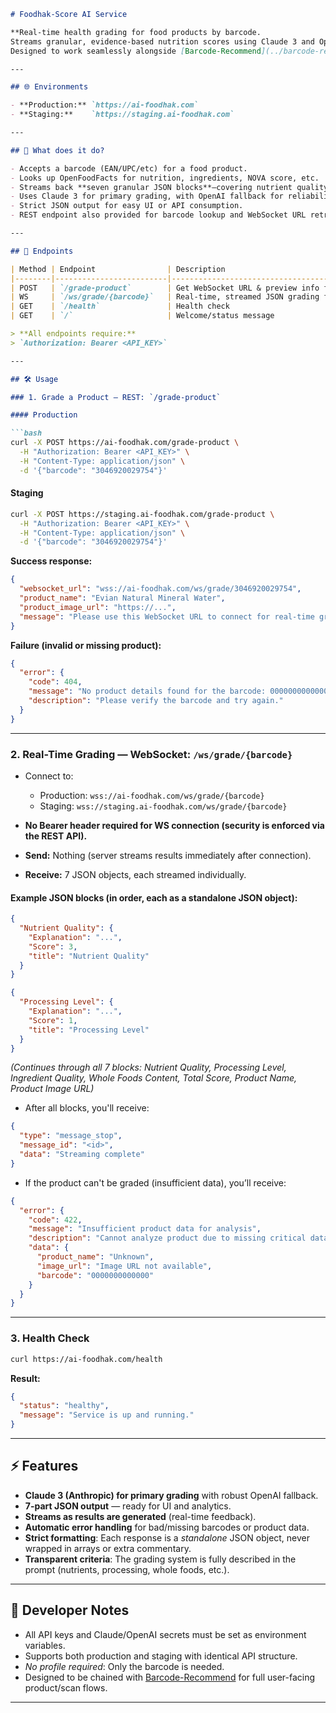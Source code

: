 ````markdown
# Foodhak-Score AI Service

**Real-time health grading for food products by barcode.  
Streams granular, evidence-based nutrition scores using Claude 3 and OpenAI fallback.  
Designed to work seamlessly alongside [Barcode-Recommend](../barcode-recommend).**

---

## 🌐 Environments

- **Production:** `https://ai-foodhak.com`
- **Staging:**    `https://staging.ai-foodhak.com`

---

## 🧠 What does it do?

- Accepts a barcode (EAN/UPC/etc) for a food product.
- Looks up OpenFoodFacts for nutrition, ingredients, NOVA score, etc.
- Streams back **seven granular JSON blocks**—covering nutrient quality, ingredient quality, processing, whole foods %, total score, name, and image—via WebSocket.
- Uses Claude 3 for primary grading, with OpenAI fallback for reliability.
- Strict JSON output for easy UI or API consumption.
- REST endpoint also provided for barcode lookup and WebSocket URL retrieval.

---

## 🚦 Endpoints

| Method | Endpoint                | Description                                         |
|--------|-------------------------|-----------------------------------------------------|
| POST   | `/grade-product`        | Get WebSocket URL & preview info for grading        |
| WS     | `/ws/grade/{barcode}`   | Real-time, streamed JSON grading for a product      |
| GET    | `/health`               | Health check                                        |
| GET    | `/`                     | Welcome/status message                              |

> **All endpoints require:**  
> `Authorization: Bearer <API_KEY>`

---

## 🛠️ Usage

### 1. Grade a Product — REST: `/grade-product`

#### Production

```bash
curl -X POST https://ai-foodhak.com/grade-product \
  -H "Authorization: Bearer <API_KEY>" \
  -H "Content-Type: application/json" \
  -d '{"barcode": "3046920029754"}'
````

#### Staging

```bash
curl -X POST https://staging.ai-foodhak.com/grade-product \
  -H "Authorization: Bearer <API_KEY>" \
  -H "Content-Type: application/json" \
  -d '{"barcode": "3046920029754"}'
```

**Success response:**

```json
{
  "websocket_url": "wss://ai-foodhak.com/ws/grade/3046920029754",
  "product_name": "Evian Natural Mineral Water",
  "product_image_url": "https://...",
  "message": "Please use this WebSocket URL to connect for real-time grading of barcode 3046920029754."
}
```

**Failure (invalid or missing product):**

```json
{
  "error": {
    "code": 404,
    "message": "No product details found for the barcode: 0000000000000.",
    "description": "Please verify the barcode and try again."
  }
}
```

---

### 2. Real-Time Grading — WebSocket: `/ws/grade/{barcode}`

* Connect to:

  * Production: `wss://ai-foodhak.com/ws/grade/{barcode}`
  * Staging:    `wss://staging.ai-foodhak.com/ws/grade/{barcode}`
* **No Bearer header required for WS connection (security is enforced via the REST API).**
* **Send:** Nothing (server streams results immediately after connection).
* **Receive:** 7 JSON objects, each streamed individually.

#### Example JSON blocks (in order, each as a standalone JSON object):

```json
{
  "Nutrient Quality": {
    "Explanation": "...",
    "Score": 3,
    "title": "Nutrient Quality"
  }
}

{
  "Processing Level": {
    "Explanation": "...",
    "Score": 1,
    "title": "Processing Level"
  }
}
```

*(Continues through all 7 blocks: Nutrient Quality, Processing Level, Ingredient Quality, Whole Foods Content, Total Score, Product Name, Product Image URL)*

* After all blocks, you'll receive:

```json
{
  "type": "message_stop",
  "message_id": "<id>",
  "data": "Streaming complete"
}
```

* If the product can't be graded (insufficient data), you’ll receive:

```json
{
  "error": {
    "code": 422,
    "message": "Insufficient product data for analysis",
    "description": "Cannot analyze product due to missing critical data: Ingredients, Additives, NOVA Group",
    "data": {
      "product_name": "Unknown",
      "image_url": "Image URL not available",
      "barcode": "0000000000000"
    }
  }
}
```

---

### 3. Health Check

```bash
curl https://ai-foodhak.com/health
```

**Result:**

```json
{
  "status": "healthy",
  "message": "Service is up and running."
}
```

---

## ⚡ Features

* **Claude 3 (Anthropic) for primary grading** with robust OpenAI fallback.
* **7-part JSON output** — ready for UI and analytics.
* **Streams as results are generated** (real-time feedback).
* **Automatic error handling** for bad/missing barcodes or product data.
* **Strict formatting**: Each response is a *standalone* JSON object, never wrapped in arrays or extra commentary.
* **Transparent criteria**: The grading system is fully described in the prompt (nutrients, processing, whole foods, etc.).

---

## 📝 Developer Notes

* All API keys and Claude/OpenAI secrets must be set as environment variables.
* Supports both production and staging with identical API structure.
* *No profile required*: Only the barcode is needed.
* Designed to be chained with [Barcode-Recommend](../barcode-recommend) for full user-facing product/scan flows.

---